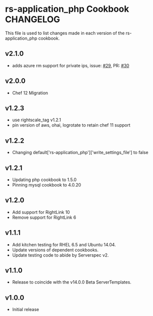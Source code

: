 rs-application_php Cookbook CHANGELOG
==========================

This file is used to list changes made in each version of the rs-application_php cookbook.

v2.1.0
------
- adds azure rm support for private ips, issue: [#29][], PR: [#30][]

v2.0.0
------
- Chef 12 Migration

v1.2.3
------
- use rightscale_tag v1.2.1
- pin version of aws, ohai, logrotate to retain chef 11 support

v1.2.2
------
- Changing default['rs-application_php']['write_settings_file'] to false

v1.2.1
------
- Updating php cookbook to 1.5.0
- Pinning mysql cookbook to 4.0.20

v1.2.0
------
- Add support for RightLink 10
- Remove support for RightLink 6

v1.1.1
------
- Add kitchen testing for RHEL 6.5 and Ubuntu 14.04.
- Update versions of dependent cookbooks.
- Update testing code to abide by Serverspec v2.

v1.1.0
------

- Release to coincide with the v14.0.0 Beta ServerTemplates.

v1.0.0
------

- Initial release

<!--- The following link definition list is generated by PimpMyChangelog --->
[#29]: https://github.com/rightscale-cookbooks/rs-application_php/issues/29
[#30]: https://github.com/rightscale-cookbooks/rs-application_php/issues/30